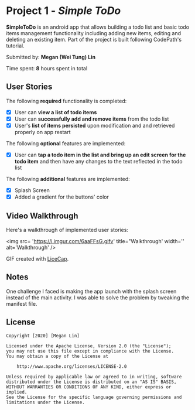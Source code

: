 # Project 1 - *Simple ToDo*

**SimpleToDo** is an android app that allows building a todo list and basic todo items management functionality including adding new items, editing and deleting an existing item. Part of the project is built following CodePath's tutorial.

Submitted by: **Megan (Wei Tung) Lin**

Time spent: **8** hours spent in total

## User Stories

The following **required** functionality is completed:

* [x] User can **view a list of todo items**
* [x] User can **successfully add and remove items** from the todo list
* [x] User's **list of items persisted** upon modification and and retrieved properly on app restart

The following **optional** features are implemented:

* [x] User can **tap a todo item in the list and bring up an edit screen for the todo item** and then have any changes to the text reflected in the todo list

The following **additional** features are implemented:

* [x] Splash Screen
* [x] Added a gradient for the buttons' color

## Video Walkthrough

Here's a walkthrough of implemented user stories:

<img src= 'https://i.imgur.com/6aaFFsG.gifv' title="Walkthrough' width='' alt='Walkthrough' />

GIF created with [LiceCap](http://www.cockos.com/licecap/).

## Notes

One challenge I faced is making the app launch with the splash screen instead of the main activity. I was able to solve the problem by tweaking the manifest file.

## License

    Copyright [2020] [Megan Lin]

    Licensed under the Apache License, Version 2.0 (the "License");
    you may not use this file except in compliance with the License.
    You may obtain a copy of the License at

        http://www.apache.org/licenses/LICENSE-2.0

    Unless required by applicable law or agreed to in writing, software
    distributed under the License is distributed on an "AS IS" BASIS,
    WITHOUT WARRANTIES OR CONDITIONS OF ANY KIND, either express or implied.
    See the License for the specific language governing permissions and
    limitations under the License.
